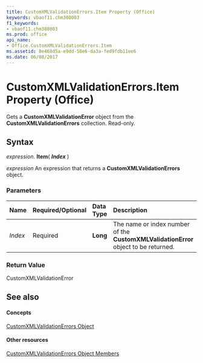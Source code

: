 ```yaml
---
title: CustomXMLValidationErrors.Item Property (Office)
keywords: vbaof11.chm308003
f1_keywords:
- vbaof11.chm308003
ms.prod: office
api_name:
- Office.CustomXMLValidationErrors.Item
ms.assetid: 8e468d5a-e9dd-58e6-da3a-fed9fdb11ee6
ms.date: 06/08/2017
---
```



# CustomXMLValidationErrors.Item Property (Office)

Gets a  **CustomXMLValidationError** object from the **CustomXMLValidationErrors** collection. Read-only.


## Syntax

 _expression_. **Item**( **_Index_** )

 _expression_ An expression that returns a **CustomXMLValidationErrors** object.


### Parameters



|**Name**|**Required/Optional**|**Data Type**|**Description**|
|:-----|:-----|:-----|:-----|
| _Index_|Required|**Long**|The name or index number of the  **CustomXMLValidationError** object to be returned.|

### Return Value

CustomXMLValidationError


## See also


#### Concepts


[CustomXMLValidationErrors Object](customxmlvalidationerrors-object-office.md)
#### Other resources


[CustomXMLValidationErrors Object Members](customxmlvalidationerrors-members-office.md)

